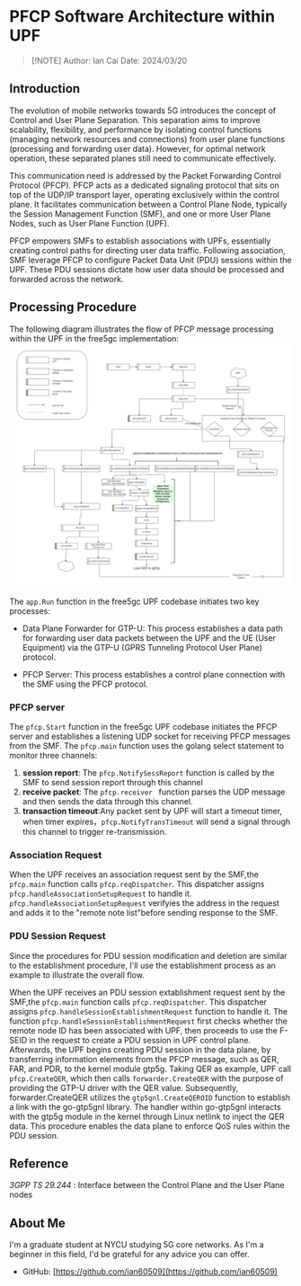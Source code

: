 # PFCP Software Architecture within UPF
>
>[!NOTE]
> Author: Ian Cai
> Date: 2024/03/20

## Introduction

The evolution of mobile networks towards 5G introduces the concept of Control and User Plane Separation. This separation aims to improve scalability, flexibility, and performance by isolating control functions (managing network resources and connections) from user plane functions (processing and forwarding user data). However, for optimal network operation, these separated planes still need to communicate effectively.

This communication need is addressed by the Packet Forwarding Control Protocol (PFCP). PFCP acts as a dedicated signaling protocol that sits on top of the UDP/IP transport layer, operating exclusively within the control plane. It facilitates communication between a Control Plane Node, typically the Session Management Function (SMF), and one or more User Plane Nodes, such as User Plane Function (UPF).

PFCP empowers SMFs to establish associations with UPFs, essentially creating control paths for directing user data traffic. Following association, SMF leverage PFCP to configure Packet Data Unit (PDU) sessions within the UPF. These PDU sessions dictate how user data should be processed and forwarded across the network.


## Processing Procedure

The following diagram illustrates the flow of PFCP message processing within the UPF in the free5gc implementation:
![PFCP processing procedure on UPF](./PFCP_Architecture.png)

The ```app.Run``` function in the free5gc UPF codebase initiates two key processes:

- Data Plane Forwarder for GTP-U: This process establishes a data path for forwarding user data packets between the UPF and the UE (User Equipment) via the GTP-U (GPRS Tunneling Protocol User Plane) protocol.

- PFCP Server: This process establishes a control plane connection with the SMF  using the PFCP protocol.

### PFCP server

The ```pfcp.Start``` function in the free5gc UPF codebase initiates the PFCP server and establishes a listening UDP socket for receiving PFCP messages from the SMF. The ```pfcp.main``` function uses the golang select statement to monitor three channels: 

1. **session report**: The ```pfcp.NotifySessReport``` function is called by the SMF to send session report through this channel
2. **receive packet**: The ```pfcp.receiver ``` function parses the UDP message and then sends the data through this channel.
3. **transaction timeout**:Any packet sent by UPF will start a timeout timer, when timer expires，```pfcp.NotifyTransTimeout``` will send a signal through this channel to trigger re-transmission.

### Association Request

When the UPF  receives an association request sent by the SMF,the ```pfcp.main``` function calls ```pfcp.reqDispatcher```. This dispatcher assigns ```pfcp.handleAssociationSetupRequest``` to handle it. ```pfcp.handleAssociationSetupRequest``` verifyies the  address in the request and adds it to the "remote note list"before sending response to the SMF.

### PDU Session Request

Since the procedures for PDU session modification and deletion are similar to the establishment procedure, I'll use the establishment process as an example to illustrate the overall flow.

When the UPF  receives an PDU session extablishment request sent by the SMF,the ```pfcp.main``` function calls ```pfcp.reqDispatcher```. This dispatcher assigns ```pfcp.handleSessionEstablishmentRequest``` function to handle it. The function  ```pfcp.handleSessionEstablishmentRequest``` first checks whether the remote node ID has been associated with UPF, then proceeds to use the F-SEID in the request to create a PDU session in UPF control plane. Afterwards, the UPF begins creating PDU session in the data plane, by transferring information elements from the PFCP message, such as QER, FAR, and PDR, to the kernel module gtp5g. Taking QER as example, UPF call ```pfcp.CreateQER```, which then calls ```forwarder.CreateQER``` with the purpose of providing the GTP-U driver with the QER value. Subsequently, forwarder.CreateQER utilizes the ```gtp5gnl.CreateQEROID``` function to establish a link with the go-gtp5gnl library. The handler within go-gtp5gnl interacts with the gtp5g module in the kernel through Linux netlink to inject the QER data. This procedure enables the data plane to enforce QoS rules within the PDU session.

## Reference

*3GPP TS 29.244* : Interface between the Control Plane and the User Plane nodes


## About Me

I'm a graduate student at NYCU studying 5G core networks. As I'm a beginner in this field, I'd be grateful for any advice you can offer.

- GitHub: [https://github.com/ian60509](https://github.com/ian60509)